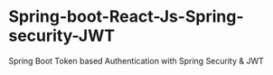 # Spring-boot-React-Js-Spring-security-JWT
Spring Boot Token based Authentication with Spring Security &amp; JWT
